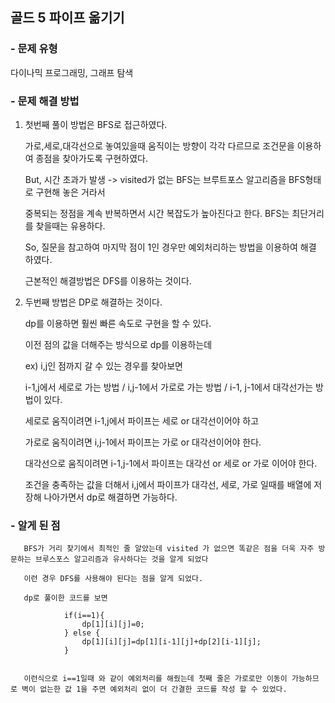 ## 골드 5 파이프 옮기기


### - 문제 유형
 
  다이나믹 프로그래밍, 그래프 탐색

### - 문제 해결 방법

  1. 첫번째 풀이 방법은 BFS로 접근하였다.
 
     가로,세로,대각선으로 놓여있을때 움직이는 방향이 각각 다르므로 조건문을 이용하여 종점을 찾아가도록 구현하였다.

     But, 시간 초과가 발생 -> visited가 없는 BFS는 브루트포스 알고리즘을 BFS형태로 구현해 놓은 거라서

     중복되는 정점을 계속 반복하면서 시간 복잡도가 높아진다고 한다. BFS는 최단거리를 찾을때는 유용하다. 

     So, 질문을 참고하여 마지막 점이 1인 경우만 예외처리하는 방법을 이용하여 해결 하였다.

     근본적인 해결방법은 DFS를 이용하는 것이다.
     
  2. 두번째 방법은 DP로 해결하는 것이다.

     dp를 이용하면 훨씬 빠른 속도로 구현을 할 수 있다.

     이전 점의 값을 더해주는 방식으로 dp를 이용하는데

     ex) i,j인 점까지 갈 수 있는 경우를 찾아보면

     i-1,j에서 세로로 가는 방법  /  i,j-1에서 가로로 가는 방법  /  i-1, j-1에서 대각선가는 방법이 있다.

     세로로 움직이려면 i-1,j에서 파이프는 세로 or 대각선이어야 하고

     가로로 움직이려면 i,j-1에서 파이프는 가로 or 대각선이어야 한다.

     대각선으로 움직이려면 i-1,j-1에서 파이프는 대각선 or 세로 or 가로 이어야 한다.

     조건을 충족하는 값을 더해서 i,j에서 파이프가 대각선, 세로, 가로 일때를 배열에 저장해 나아가면서 dp로 해결하면 가능하다.

     

### - 알게 된 점

       BFS가 거리 찾기에서 최적인 줄 알았는데 visited 가 없으면 똑같은 점을 더욱 자주 방문하는 브루스포스 알고리즘과 유사하다는 것을 알게 되었다

       이런 경우 DFS를 사용해야 된다는 점을 알게 되었다.

       dp로 풀이한 코드를 보면
       
                if(i==1){
                    dp[1][i][j]=0;
                } else {
                    dp[1][i][j]=dp[1][i-1][j]+dp[2][i-1][j];
                }
       

       이런식으로 i==1일때 와 같이 예외처리를 해줬는데 첫째 줄은 가로로만 이동이 가능하므로 벽이 없는한 값 1을 주면 예외처리 없이 더 간결한 코드를 작성 할 수 있었다.
